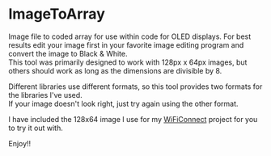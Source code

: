 # ImageToArray
Image file to coded array for use within code for OLED displays.
For best results edit your image first in your favorite image editing program and convert the image to Black & White.  
This tool was primarily designed to work with 128px x 64px images, but others should work as long as the dimensions are divisible by 8.  

Different libraries use different formats, so this tool provides two formats for the libraries I've used.  
If your image doesn't look right, just try again using the other format.

I have included the 128x64 image I use for my [WiFiConnect](https://github.com/smurf0969/WiFiConnect) project for you to try it out with.

Enjoy!!

